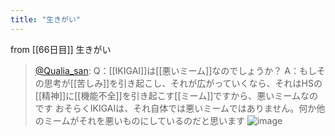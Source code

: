 ```yaml
---
title: "生きがい"
---
```


from [[66日目]]
生きがい
> [@Qualia_san](https://twitter.com/Qualia_san/status/1615330378935570433?s=20&t=HX14uum-tufDJhpljv6Jkw): Q：[[IKIGAI]]は[[悪いミーム]]なのでしょうか？
> A：もしその思考が[[苦しみ]]を引き起こし、それが広がっていくなら、それはHSの[[精神]]に[[機能不全]]を引き起こす[[ミーム]]ですから、悪いミームなのです
> おそらくIKIGAIは、それ自体では悪いミームではありません。何か他のミームがそれを悪いものにしているのだと思います
> ![image](https://pbs.twimg.com/media/FmrOWynacAECtGJ.png)

